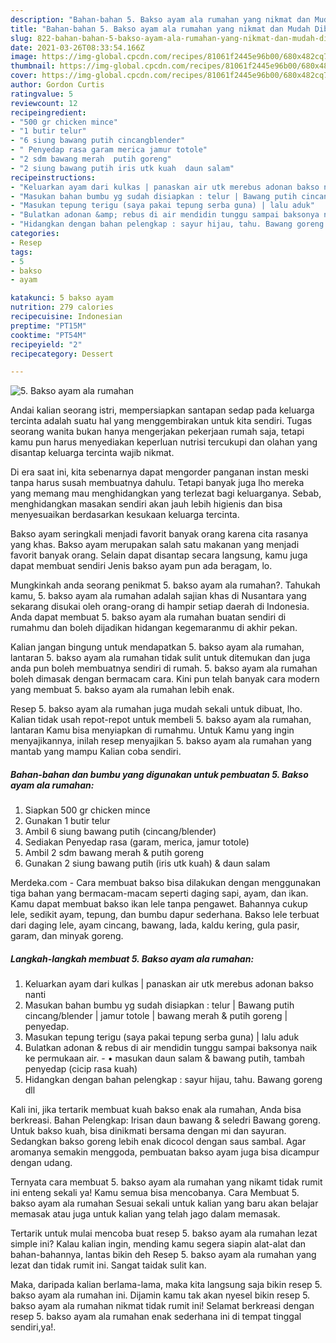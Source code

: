 ```yaml
---
description: "Bahan-bahan 5. Bakso ayam ala rumahan yang nikmat dan Mudah Dibuat"
title: "Bahan-bahan 5. Bakso ayam ala rumahan yang nikmat dan Mudah Dibuat"
slug: 822-bahan-bahan-5-bakso-ayam-ala-rumahan-yang-nikmat-dan-mudah-dibuat
date: 2021-03-26T08:33:54.166Z
image: https://img-global.cpcdn.com/recipes/81061f2445e96b00/680x482cq70/5-bakso-ayam-ala-rumahan-foto-resep-utama.jpg
thumbnail: https://img-global.cpcdn.com/recipes/81061f2445e96b00/680x482cq70/5-bakso-ayam-ala-rumahan-foto-resep-utama.jpg
cover: https://img-global.cpcdn.com/recipes/81061f2445e96b00/680x482cq70/5-bakso-ayam-ala-rumahan-foto-resep-utama.jpg
author: Gordon Curtis
ratingvalue: 5
reviewcount: 12
recipeingredient:
- "500 gr chicken mince"
- "1 butir telur"
- "6 siung bawang putih cincangblender"
- " Penyedap rasa garam merica jamur totole"
- "2 sdm bawang merah  putih goreng"
- "2 siung bawang putih iris utk kuah  daun salam"
recipeinstructions:
- "Keluarkan ayam dari kulkas | panaskan air utk merebus adonan bakso nanti"
- "Masukan bahan bumbu yg sudah disiapkan : telur | Bawang putih cincang/blender | jamur totole | bawang merah &amp; putih goreng | penyedap."
- "Masukan tepung terigu (saya pakai tepung serba guna) | lalu aduk"
- "Bulatkan adonan &amp; rebus di air mendidin tunggu sampai baksonya naik ke permukaan air. • masukan daun salam &amp; bawang putih, tambah penyedap (cicip rasa kuah)"
- "Hidangkan dengan bahan pelengkap : sayur hijau, tahu. Bawang goreng dll"
categories:
- Resep
tags:
- 5
- bakso
- ayam

katakunci: 5 bakso ayam 
nutrition: 279 calories
recipecuisine: Indonesian
preptime: "PT15M"
cooktime: "PT54M"
recipeyield: "2"
recipecategory: Dessert

---
```



![5. Bakso ayam ala rumahan](https://img-global.cpcdn.com/recipes/81061f2445e96b00/680x482cq70/5-bakso-ayam-ala-rumahan-foto-resep-utama.jpg)

Andai kalian seorang istri, mempersiapkan santapan sedap pada keluarga tercinta adalah suatu hal yang menggembirakan untuk kita sendiri. Tugas seorang  wanita bukan hanya mengerjakan pekerjaan rumah saja, tetapi kamu pun harus menyediakan keperluan nutrisi tercukupi dan olahan yang disantap keluarga tercinta wajib nikmat.

Di era  saat ini, kita sebenarnya dapat mengorder panganan instan meski tanpa harus susah membuatnya dahulu. Tetapi banyak juga lho mereka yang memang mau menghidangkan yang terlezat bagi keluarganya. Sebab, menghidangkan masakan sendiri akan jauh lebih higienis dan bisa menyesuaikan berdasarkan kesukaan keluarga tercinta. 

Bakso ayam seringkali menjadi favorit banyak orang karena cita rasanya yang khas. Bakso ayam merupakan salah satu makanan yang menjadi favorit banyak orang. Selain dapat disantap secara langsung, kamu juga dapat membuat sendiri Jenis bakso ayam pun ada beragam, lo.

Mungkinkah anda seorang penikmat 5. bakso ayam ala rumahan?. Tahukah kamu, 5. bakso ayam ala rumahan adalah sajian khas di Nusantara yang sekarang disukai oleh orang-orang di hampir setiap daerah di Indonesia. Anda dapat membuat 5. bakso ayam ala rumahan buatan sendiri di rumahmu dan boleh dijadikan hidangan kegemaranmu di akhir pekan.

Kalian jangan bingung untuk mendapatkan 5. bakso ayam ala rumahan, lantaran 5. bakso ayam ala rumahan tidak sulit untuk ditemukan dan juga anda pun boleh membuatnya sendiri di rumah. 5. bakso ayam ala rumahan boleh dimasak dengan bermacam cara. Kini pun telah banyak cara modern yang membuat 5. bakso ayam ala rumahan lebih enak.

Resep 5. bakso ayam ala rumahan juga mudah sekali untuk dibuat, lho. Kalian tidak usah repot-repot untuk membeli 5. bakso ayam ala rumahan, lantaran Kamu bisa menyiapkan di rumahmu. Untuk Kamu yang ingin menyajikannya, inilah resep menyajikan 5. bakso ayam ala rumahan yang mantab yang mampu Kalian coba sendiri.

<!--inarticleads1-->

##### Bahan-bahan dan bumbu yang digunakan untuk pembuatan 5. Bakso ayam ala rumahan:

1. Siapkan 500 gr chicken mince
1. Gunakan 1 butir telur
1. Ambil 6 siung bawang putih (cincang/blender)
1. Sediakan  Penyedap rasa (garam, merica, jamur totole)
1. Ambil 2 sdm bawang merah &amp; putih goreng
1. Gunakan 2 siung bawang putih (iris utk kuah) &amp; daun salam


Merdeka.com - Cara membuat bakso bisa dilakukan dengan menggunakan tiga bahan yang bermacam-macam seperti daging sapi, ayam, dan ikan. Kamu dapat membuat bakso ikan lele tanpa pengawet. Bahannya cukup lele, sedikit ayam, tepung, dan bumbu dapur sederhana. Bakso lele terbuat dari daging lele, ayam cincang, bawang, lada, kaldu kering, gula pasir, garam, dan minyak goreng. 

<!--inarticleads2-->

##### Langkah-langkah membuat 5. Bakso ayam ala rumahan:

1. Keluarkan ayam dari kulkas | panaskan air utk merebus adonan bakso nanti
1. Masukan bahan bumbu yg sudah disiapkan : telur | Bawang putih cincang/blender | jamur totole | bawang merah &amp; putih goreng | penyedap.
1. Masukan tepung terigu (saya pakai tepung serba guna) | lalu aduk
1. Bulatkan adonan &amp; rebus di air mendidin tunggu sampai baksonya naik ke permukaan air. - • masukan daun salam &amp; bawang putih, tambah penyedap (cicip rasa kuah)
1. Hidangkan dengan bahan pelengkap : sayur hijau, tahu. Bawang goreng dll


Kali ini, jika tertarik membuat kuah bakso enak ala rumahan, Anda bisa berkreasi. Bahan Pelengkap⁣: Irisan daun bawang &amp; seledri⁣ Bawang goreng. Untuk bakso kuah, bisa dinikmati bersama dengan mi dan sayuran. Sedangkan bakso goreng lebih enak dicocol dengan saus sambal. Agar aromanya semakin menggoda, pembuatan bakso ayam juga bisa dicampur dengan udang. 

Ternyata cara membuat 5. bakso ayam ala rumahan yang nikamt tidak rumit ini enteng sekali ya! Kamu semua bisa mencobanya. Cara Membuat 5. bakso ayam ala rumahan Sesuai sekali untuk kalian yang baru akan belajar memasak atau juga untuk kalian yang telah jago dalam memasak.

Tertarik untuk mulai mencoba buat resep 5. bakso ayam ala rumahan lezat simple ini? Kalau kalian ingin, mending kamu segera siapin alat-alat dan bahan-bahannya, lantas bikin deh Resep 5. bakso ayam ala rumahan yang lezat dan tidak rumit ini. Sangat taidak sulit kan. 

Maka, daripada kalian berlama-lama, maka kita langsung saja bikin resep 5. bakso ayam ala rumahan ini. Dijamin kamu tak akan nyesel bikin resep 5. bakso ayam ala rumahan nikmat tidak rumit ini! Selamat berkreasi dengan resep 5. bakso ayam ala rumahan enak sederhana ini di tempat tinggal sendiri,ya!.

